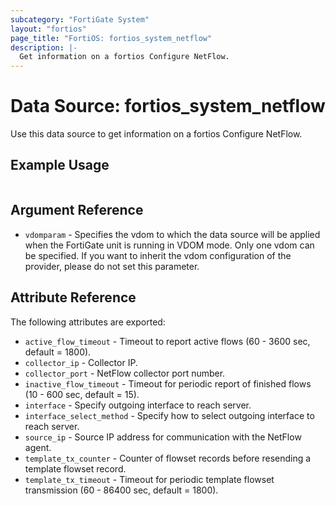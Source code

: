 ```yaml
---
subcategory: "FortiGate System"
layout: "fortios"
page_title: "FortiOS: fortios_system_netflow"
description: |-
  Get information on a fortios Configure NetFlow.
---
```


# Data Source: fortios_system_netflow
Use this data source to get information on a fortios Configure NetFlow.


## Example Usage

```hcl

```

## Argument Reference

* `vdomparam` - Specifies the vdom to which the data source will be applied when the FortiGate unit is running in VDOM mode. Only one vdom can be specified. If you want to inherit the vdom configuration of the provider, please do not set this parameter.

## Attribute Reference

The following attributes are exported:

* `active_flow_timeout` - Timeout to report active flows (60 - 3600 sec, default = 1800).
* `collector_ip` - Collector IP.
* `collector_port` - NetFlow collector port number.
* `inactive_flow_timeout` - Timeout for periodic report of finished flows (10 - 600 sec, default = 15).
* `interface` - Specify outgoing interface to reach server.
* `interface_select_method` - Specify how to select outgoing interface to reach server.
* `source_ip` - Source IP address for communication with the NetFlow agent.
* `template_tx_counter` - Counter of flowset records before resending a template flowset record.
* `template_tx_timeout` - Timeout for periodic template flowset transmission (60 - 86400 sec, default = 1800).
